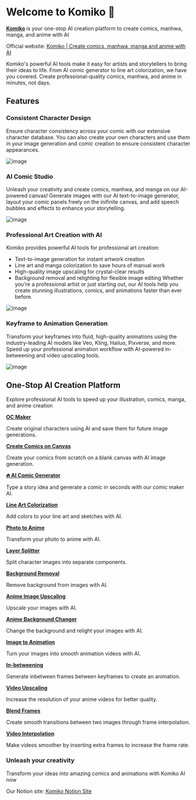 # Welcome to Komiko 👋

[**Komiko**](https://komiko.app) is your one-stop AI creation platform to create comics, manhwa, manga, and anime with AI

Official website: [Komiko | Create comics, manhwa, manga and anime with AI](https://komiko.app)

Komiko's powerful AI tools make it easy for artists and storytellers to bring their ideas to life. From AI comic generator to line art colorization, we have you covered. Create professional-quality comics, manhwa, and anime in minutes, not days.


## Features

### Consistent Character Design

Ensure character consistency across your comic with our extensive character database.
You can also create your own characters and use them in your image generation and comic creation to ensure consistent character appearances.

![image](https://github.com/user-attachments/assets/3641ed5f-653b-4a59-9f2c-a10d8f2d77e3)


### AI Comic Studio

Unleash your creativity and create comics, manhwa, and manga on our AI-powered canvas!
Generate images with our AI text-to-image generator, layout your comic panels freely on the inifinite canvas, and add speech bubbles and effects to enhance your storytelling.

![image](https://github.com/user-attachments/assets/dfb2cfb0-4cfd-4689-bece-1fed9cccdd78)



### Professional Art Creation with AI

Komiko provides powerful AI tools for professional art creation:
- Text-to-image generation for instant artwork creation
- Line art and manga colorization to save hours of manual work
- High-quality image upscaling for crystal-clear results
- Background removal and relighting for flexible image editing
Whether you're a professional artist or just starting out, our AI tools help you create stunning illustrations, comics, and animations faster than ever before.

![image](https://github.com/user-attachments/assets/0440efb4-d871-4b6f-9dcb-ff79582632d6)


### Keyframe to Animation Generation

Transform your keyframes into fluid, high-quality animations using the industry-leading AI models like Veo, Kling, Hailuo, Pixverse, and more.
Speed up your professional animation workflow with AI-powered in-betweening and video upscaling tools.

![image](https://github.com/user-attachments/assets/8ec3f5c0-f280-4e35-9add-96533fafeca6)


## One-Stop AI Creation Platform

Explore professional AI tools to speed up your illustration, comics, manga, and anime creation

[**OC Maker**](https://komiko.app/oc-maker)

Create original characters using AI and save them for future image generations.

[**Create Comics on Canvas**](https://komiko.app/create)

Create your comics from scratch on a blank canvas with AI image generation.

[**🔥 AI Comic Generator**](https://komiko.app/ai-comic-generator)

Type a story idea and generate a comic in seconds with our comic maker AI.

[**Line Art Colorization**](https://komiko.app/line_art_colorization)

Add colors to your line art and sketches with AI.

[**Photo to Anime**](https://komiko.app/photo-to-anime)

Transform your photo to anime with AI.

[**Layer Splitter**](https://komiko.app/layer_splitter)

Split character images into separate components.

[**Background Removal**](https://komiko.app/background-removal)

Remove background from images with AI.

[**Anime Image Upscaling**](https://komiko.app/image-upscaling)

Upscale your images with AI.

[**Anime Background Changer**](https://komiko.app/image-relighting)

Change the background and relight your images with AI.

[**Image to Animation**](https://komiko.app/image-animation-generator)

Turn your images into smooth animation videos with AI.

[**In-betweening**](https://komiko.app/inbetween)

Generate inbetween frames between keyframes to create an animation.

[**Video Upscaling**](https://komiko.app/video_upscaling)

Increase the resolution of your anime videos for better quality.

[**Blend Frames**](https://komiko.app/blend_frames)

Create smooth transitions between two images through frame interpolation.

[**Video Interpolation**](https://komiko.app/video_interpolation)

Make videos smoother by inserting extra frames to increase the frame rate.


### Unleash your creativity

Transform your ideas into amazing comics and animations with Komiko AI now

Our Notion site: [Komiko Notion Site](https://komiko-app.notion.site/)
